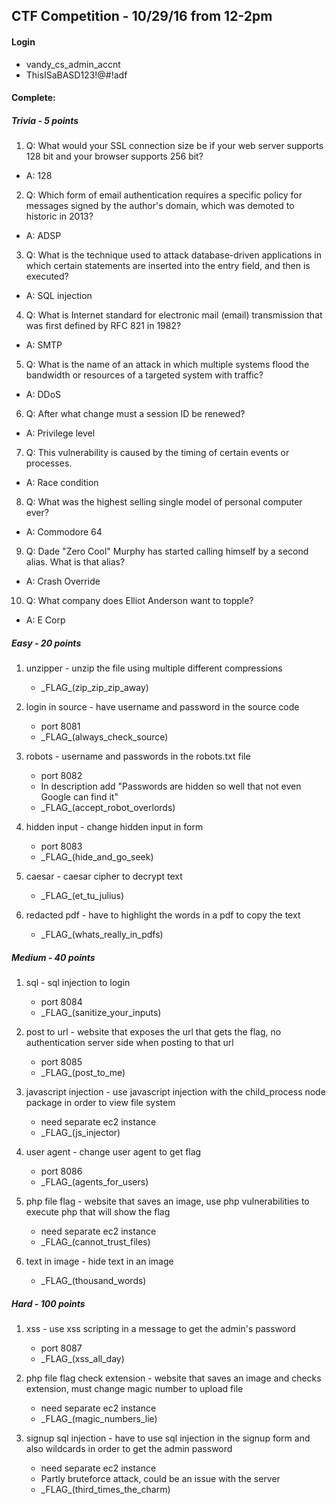 ## CTF Competition - 10/29/16 from 12-2pm

#### Login
- vandy_cs_admin_accnt
- ThisISaBASD123!@#!adf

#### Complete:
##### Trivia - 5 points
1. Q: What would your SSL connection size be if your web server supports 128 bit and your browser supports 256 bit?
  - A: 128

2. Q: Which form of email authentication requires a specific policy for messages signed by the author's domain, which was demoted to historic in 2013?
  - A: ADSP

3. Q: What is the technique used to attack database-driven applications in which certain statements are inserted into the entry field, and then is executed?
  - A: SQL injection

4. Q: What is Internet standard for electronic mail (email) transmission that was first defined by RFC 821 in 1982?
  - A: SMTP

5. Q: What is the name of an attack in which multiple systems flood the bandwidth or resources of a targeted system with traffic?
  - A: DDoS

6. Q: After what change must a session ID be renewed?
  - A: Privilege level

7. Q: This vulnerability is caused by the timing of certain events or processes.
  - A: Race condition

8. Q: What was the highest selling single model of personal computer ever?
  - A: Commodore 64

9. Q: Dade "Zero Cool" Murphy has started calling himself by a second alias. What is that alias?
  - A: Crash Override

10. Q: What company does Elliot Anderson want to topple?
  - A: E Corp

##### Easy - 20 points
1. unzipper - unzip the file using multiple different compressions
    - \_FLAG_(zip_zip_zip_away)

2. login in source - have username and password in the source code
    - port 8081
    - \_FLAG_(always_check_source)

3. robots - username and passwords in the robots.txt file
    - port 8082
    - In description add "Passwords are hidden so well that not even Google can find it"
    - \_FLAG_(accept_robot_overlords)

4. hidden input - change hidden input in form
    - port 8083
    - \_FLAG_(hide_and_go_seek)

5. caesar - caesar cipher to decrypt text
    - \_FLAG_(et_tu_julius)

6. redacted pdf - have to highlight the words in a pdf to copy the text
    - \_FLAG_(whats_really_in_pdfs)

##### Medium - 40 points
1. sql - sql injection to login
    - port 8084
    - \_FLAG_(sanitize_your_inputs)

2. post to url - website that exposes the url that gets the flag, no authentication server side when posting to that url
    - port 8085
    - \_FLAG_(post_to_me)

3. javascript injection - use javascript injection with the child_process node package in order to view file system
    - need separate ec2 instance
    - \_FLAG_(js_injector)

4. user agent - change user agent to get flag
    - port 8086
    - \_FLAG_(agents_for_users)

5. php file flag - website that saves an image, use php vulnerabilities to execute php that will show the flag
    - need separate ec2 instance
    - \_FLAG_(cannot_trust_files)

6. text in image - hide text in an image
    - \_FLAG_(thousand_words)

##### Hard - 100 points
1. xss - use xss scripting in a message to get the admin's password
    - port 8087
    - \_FLAG_(xss_all_day)

2. php file flag check extension - website that saves an image and checks extension, must change magic number to upload file
    - need separate ec2 instance
    - \_FLAG_(magic_numbers_lie)

3. signup sql injection - have to use sql injection in the signup form and also wildcards in order to get the admin password
    - need separate ec2 instance
    - Partly bruteforce attack, could be an issue with the server
    - \_FLAG_(third_times_the_charm)
